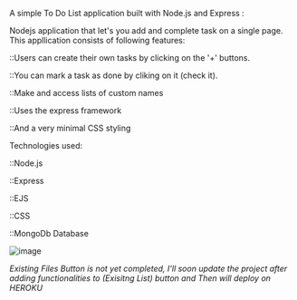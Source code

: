 A simple To Do List application built with Node.js and Express : 

Nodejs application that let's you add and complete task on a single page. This appllication consists of following features:

::Users can create their own tasks by clicking on the '+' buttons.

::You can mark a task as done by cliking on it (check it).

::Make and access lists of custom names

::Uses the express framework

::And a very minimal CSS styling

Technologies used:

::Node.js

::Express

::EJS

::CSS

::MongoDb Database


![image](https://user-images.githubusercontent.com/83396897/171144613-3c31af4e-49cc-4405-be64-a6df0b6ec4b6.png)


*Existing Files Button is not yet completed, I'll soon update the project after adding functionalities to (Exisitng List) button and Then will deploy on HEROKU*
